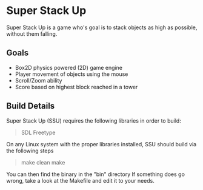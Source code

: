 Super Stack Up
==============

Super Stack Up is a game who's goal is to stack objects as high as possible, without them falling.

Goals
-----
* Box2D physics powered (2D) game engine
* Player movement of objects using the mouse
* Scroll/Zoom ability
* Score based on highest block reached in a tower

Build Details
-------------

Super Stack Up (SSU) requires the following libraries in order to build:
>SDL
>Freetype

On any Linux system with the proper libraries installed, SSU should build via the following steps
>make clean
>make

You can then find the binary in the "bin" directory
If something does go wrong, take a look at the Makefile and edit it to your needs.